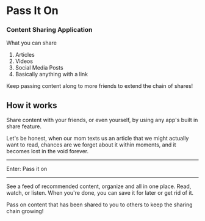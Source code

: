 # **Pass It On**
### Content Sharing Application

What you can share
1. Articles
2. Videos
3. Social Media Posts
4. Basically anything with a link

Keep passing content along to more friends to extend the chain of shares!

## How it works

Share content with your friends, or even yourself, by using any app's built in share feature.

Let's be honest, when our mom texts us an article that we might actually want to read, chances are we forget about it within moments, and it becomes lost in the void forever.

___
Enter: Pass it on
___

See a feed of recommended content, organize and all in one place. Read, watch, or listen. When you're done, you can save it for later or get rid of it.

Pass on content that has been shared to you to others to keep the sharing chain growing!
